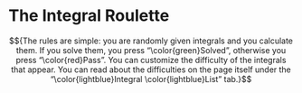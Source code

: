 # The Integral Roulette

$${The rules are simple: you are randomly given integrals and you calculate them. If you solve them, you press “\color{green}Solved”, otherwise you press “\color{red}Pass”.
You can customize the difficulty of the integrals that appear. You can read about the difficulties on the page itself under the “\color{lightblue}Integral \color{lightblue}List” tab.}$$
